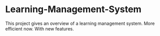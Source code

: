 # Learning-Management-System
This project gives an overview of a learning management system.
More efficient now.
With new features.
